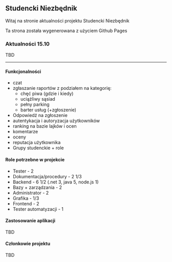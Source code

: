 ## Studencki Niezbędnik

Witaj na stronie aktualności projektu Studencki Niezbędnik

Ta strona została wygenerowana z użyciem Github Pages

### Aktualności 15.10 
TBD
_______________________
#### Funkcjonalności
- czat
- zgłaszanie raportów z podziałem na kategorię:
  - chęć piwa (gdzie i kiedy)
  - uciążliwy sąsiad
  - pełny parking
  - barter usług (+zgłoszenie)
- Odpowiedź na zgłoszenie
- autentykacja i autoryzacja użytkowników
- ranking na bazie lajków i ocen
- komentarze
- oceny
- reputacja użytkownika
- Grupy studenckie + role

#### Role potrzebne w projekcie
- Tester - 2
- Dokumentacja/procedury - 2 1/3
- Backend - 6 1/2 (.net 3, java 5, node.js 1)
- Bazy + zarządzania - 2
- Administrator - 2
- Grafika - 1/3
- Frontend - 2
- Tester automatyzacji - 1

#### Zastosowanie aplikacji
TBD

#### Członkowie projektu
TBD
